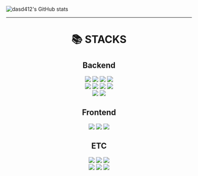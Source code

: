 
![dasd412's GitHub stats](https://github-readme-stats.vercel.app/api?username=dasd412&show_icons=true&theme=dracula)

***

<div align=center><h1>📚 STACKS</h1></div>

<div align=center> 

## Backend
<img src="https://img.shields.io/badge/Java-007396?style=for-the-badge&logo=Java&logoColor=white"> 
<img src="https://img.shields.io/badge/spring boot-6DB33F?style=for-the-badge&logo=springboot&logoColor=white">
<img src="https://img.shields.io/badge/flask-000000?style=for-the-badge&logo=flask&logoColor=white">
<img src="https://img.shields.io/badge/python-3776AB?style=for-the-badge&logo=python&logoColor=white"> 

<br>
<img src="https://img.shields.io/badge/go-00ADD8?style=for-the-badge&logo=go&logoColor=white"> 
<img src="https://img.shields.io/badge/graphql-E10098?style=for-the-badge&logo=graphql&logoColor=white"> 
<img src="https://img.shields.io/badge/mysql-4479A1?style=for-the-badge&logo=mysql&logoColor=white">
<img src="https://img.shields.io/badge/mongoDB-47A248?style=for-the-badge&logo=MongoDB&logoColor=white">
<br>
<img src="https://img.shields.io/badge/MariaDB-003545?style=for-the-badge&logo=MariaDB&logoColor=white">
<img src="https://img.shields.io/badge/Redis-FF4438?style=for-the-badge&logo=Redis&logoColor=white">

## Frontend
<img src="https://img.shields.io/badge/javascript-F7DF1E?style=for-the-badge&logo=javascript&logoColor=black">
<img src="https://img.shields.io/badge/jquery-0769AD?style=for-the-badge&logo=jquery&logoColor=white">
<img src="https://img.shields.io/badge/react-61DAFB?style=for-the-badge&logo=react&logoColor=black">

## ETC

<img src="https://img.shields.io/badge/Amazon Web Services-232F3E?style=for-the-badge&logo=Amazon Web Services&logoColor=white">
<img src="https://img.shields.io/badge/GitHub Actions-2088FF?style=for-the-badge&logo=GitHubActions&logoColor=white">
<img src="https://img.shields.io/badge/Docker-2496ED?style=for-the-badge&logo=Docker&logoColor=white">
<br>
<img src="https://img.shields.io/badge/kubernetes-326CE5?&style=for-the-badge&logo=kubernetes&logoColor=white">
<img src="https://img.shields.io/badge/Argo-EF7B4D?style=for-the-badge&logo=Argo&logoColor=white">
<img src="https://img.shields.io/badge/C-A8B9CC?style=for-the-badge&logo=C&logoColor=white">


</div>
